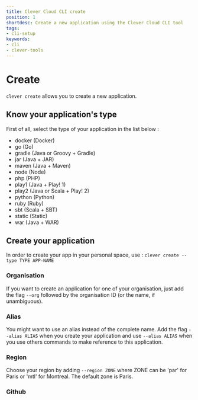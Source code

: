 ```yaml
---
title: Clever Cloud CLI create
position: 1
shortdesc: Create a new application using the Clever Cloud CLI tool
tags:
- cli-setup
keywords:
- cli
- clever-tools
---
```


# Create

`clever create` allows you to create a new application.

## Know your application's type

First of all, select the type of your application in the list below :

* docker (Docker)
* go (Go)
* gradle (Java or Groovy + Gradle)
* jar (Java + JAR)
* maven (Java + Maven)
* node (Node)
* php (PHP)
* play1 (Java + Play! 1)
* play2 (Java or Scala + Play! 2)
* python (Python)
* ruby (Ruby)
* sbt (Scala + SBT)
* static (Static)
* war (Java + WAR)

## Create your application

In order to create your app in your personal space, use :
    `clever create --type TYPE APP-NAME`

### Organisation

If you want to create an application for one of your organisation, just add the flag `--org` followed by the organisation ID (or the name, if unambiguous).

### Alias

You might want to use an alias instead of the complete name. Add the flag `--alias ALIAS` when you create your application and use `--alias ALIAS` when you use others commands to make reference to this application.

### Region

Choose your region by adding `--region ZONE` where ZONE can be 'par' for Paris or 'mtl' for Montreal. The default zone is Paris.

### Github